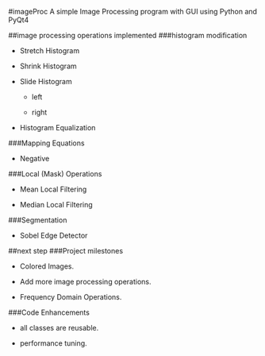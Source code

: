 #imageProc
A simple Image Processing program with GUI using Python and PyQt4

##image processing operations implemented
###histogram modification

- Stretch Histogram

- Shrink Histogram

- Slide Histogram
	
	- left

	- right

- Histogram Equalization

###Mapping Equations

- Negative

###Local (Mask) Operations

- Mean Local Filtering

- Median Local Filtering

###Segmentation

- Sobel Edge Detector

##next step
###Project milestones

- Colored Images.

- Add more image processing operations.

- Frequency Domain Operations.

###Code Enhancements

- all classes are reusable.

- performance tuning.
